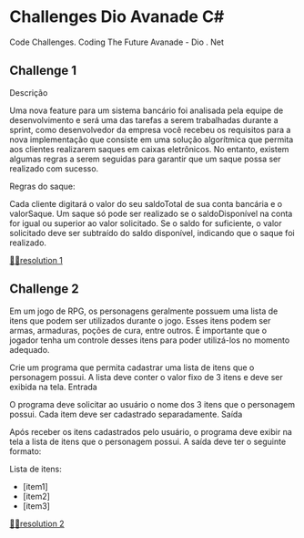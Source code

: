 # Challenges Dio Avanade C#

Code Challenges. Coding The Future Avanade - Dio  . Net

## Challenge 1
Descrição

Uma nova feature para um sistema bancário foi analisada pela equipe de desenvolvimento e será uma das tarefas a serem trabalhadas durante a sprint, como desenvolvedor da empresa você recebeu os requisitos para a nova implementação que consiste em uma solução algorítmica que permita aos clientes realizarem saques em caixas eletrônicos. No entanto, existem algumas regras a serem seguidas para garantir que um saque possa ser realizado com sucesso.

Regras do saque:

Cada cliente digitará o valor do seu saldoTotal de sua conta bancária e o valorSaque.
Um saque só pode ser realizado se o saldoDisponível na conta for igual ou superior ao valor solicitado.
Se o saldo for suficiente, o valor solicitado deve ser subtraído do saldo disponível, indicando que o saque foi realizado.

[👩‍💻resolution 1 ](https://github.com/nadiduno/ChallengesDioAvanadeC-/blob/main/conditionally.cs)

## Challenge 2

Em um jogo de RPG, os personagens geralmente possuem uma lista de itens que podem ser utilizados durante o jogo. Esses itens podem ser armas, armaduras, poções de cura, entre outros. É importante que o jogador tenha um controle desses itens para poder utilizá-los no momento adequado.

Crie um programa que permita cadastrar uma lista de itens que o personagem possui. A lista deve conter o valor fixo de 3 itens e deve ser exibida na tela.
Entrada

O programa deve solicitar ao usuário o nome dos 3 itens que o personagem possui. Cada item deve ser cadastrado separadamente.
Saída

Após receber os itens cadastrados pelo usuário, o programa deve exibir na tela a lista de itens que o personagem possui. A saída deve ter o seguinte formato:

Lista de itens:
- [item1]
- [item2]
- [item3]

[👩‍💻resolution 2 ](https://github.com/nadiduno/ChallengesDioAvanadeC-/blob/main/gameRPG.cs)

